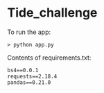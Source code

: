 # Tide_challenge

To run the app: 
```
> python app.py
```

Contents of requirements.txt:
```
bs4==0.0.1
requests==2.18.4
pandas==0.21.0
```
